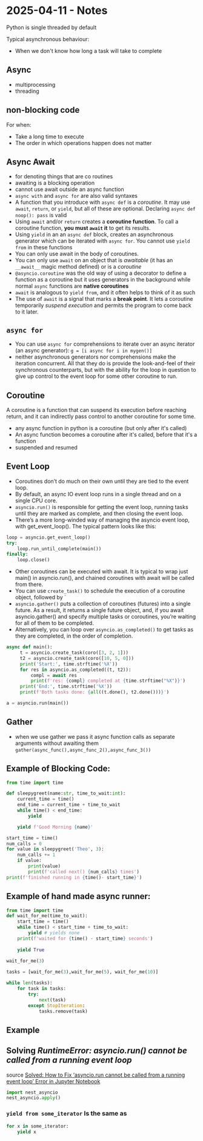 # 2025-04-11 - Notes
Python is single threaded by default

Typical asynchronous behaviour:
- When we don't know how long a task will take to complete

## Async

- multiprocessing
- threading

## non-blocking code
For when:
- Take a long time to execute
- The order in which operations happen does not matter


## Async Await
- for denoting things that are co routines
- awaiting is a blocking operation
- cannot use await outside an async function
- `async with` and `async for` are also valid syntaxes
- A function that you introduce with `async def` is a *coroutine*. It may use `await`, `return`, or `yield`, but all of these are optional. Declaring `async def noop(): pass` is valid
- Using `await` and/or `return` creates a **coroutine function**. To call a coroutine function, **you must `await` it** to get its results.
- Using `yield` in an an `async def` block, creates an asynchronous generator which can be iterated with `async for`. You cannot use `yield from` in these functions
- You can only use await in the body of coroutines.
- You can only use `await` on an object that is *awaitable*  (it has an `__await__` magic method defined) or is a *coroutine*
- `@asyncio.coroutine` was the old way of using a decorator to define a function as a coroutine but it uses generators in the background while normal `async` functions are **native coroutines**
-  `await` is analogous to `yield from`, and it often helps to think of it as such 
- The use of `await` is a signal that marks a **break point**. It lets a coroutine temporarily *suspend execution* and permits the program to come back to it later.

## `async for`
- You can use `async for` comprehensions to iterate over an async iterator (an async generator):
    `g = [i async for i in mygen()]`
- neither asynchronous generators nor comprehensions make the iteration concurrent. All that they do is provide the look-and-feel of their synchronous counterparts, but with the ability for the loop in question to give up control to the event loop for some other coroutine to run.



## Coroutine
A coroutine is a function that can suspend its execution before reaching return, and it can indirectly pass control to another coroutine for some time.

- any async function in python is a coroutine (but only after it's called)
- An async function becomes a coroutine after it's called, before that it's a function
- suspended and resumed

## Event Loop
-  Coroutines don’t do much on their own until they are tied to the event loop.
- By default, an async IO event loop runs in a single thread and on a single CPU core.
- `asyncio.run()`  is responsible for getting the event loop, running tasks until they are marked as complete, and then closing the event loop.
- There’s a more long-winded way of managing the asyncio event loop, with get_event_loop(). The typical pattern looks like this:
```python
loop = asyncio.get_event_loop()
try:
    loop.run_until_complete(main())
finally:
    loop.close()
```
- Other coroutines can be executed with await. It is typical to wrap just main() in asyncio.run(), and chained coroutines with await will be called from there.
- You can use `create_task()` to schedule the execution of a coroutine object, followed by `
-  `asyncio.gather()` puts a collection of coroutines (futures) into a single future.  As a result, it returns a single future object, and, if you await asyncio.gather() and specify multiple tasks or coroutines, you’re waiting for all of them to be completed.
- Alternatively, you can loop over `asyncio.as_completed()` to get tasks as they are completed, in the order of completion. 
```python
async def main():
     t = asyncio.create_task(coro([3, 2, 1]))
     t2 = asyncio.create_task(coro([10, 5, 0]))
     print('Start:', time.strftime('%X'))
     for res in asyncio.as_completed((t, t2)):
         compl = await res
         print(f'res: {compl} completed at {time.strftime("%X")}')
     print('End:', time.strftime('%X'))
     print(f'Both tasks done: {all((t.done(), t2.done()))}')

a = asyncio.run(main())

```


## Gather
- when we use gather we pass it async function calls as separate arguments without awaiting them
`gather(async_func(),async_func_2(),async_func_3())`

## Example of Blocking Code:
```python
from time import time

def sleepygreet(name:str, time_to_wait:int):
    current_time = time()
    end_time = current_time + time_to_wait
    while time() < end_time:
        yield

    yield f'Good Morning {name}'

start_time = time()
num_calls = 0
for value in sleepygreet('Theo', 3):
    num_calls += 1
    if value:
        print(value)
        print(f'called next() {num_calls} times')
print(f'finished running in {time()- start_time}')
```

## Example of hand made async runner:
```python
from time import time
def wait_for_me(time_to_wait):
    start_time = time()
    while time() < start_time + time_to_wait:
        yield # yields none
    print(f'waited for {time() - start_time} seconds')
    
    yield True
    
wait_for_me(3)

tasks = [wait_for_me(3),wait_for_me(5), wait_for_me(10)]

while len(tasks):
    for task in tasks:
        try:
            next(task)
        except StopIteration:
            tasks.remove(task)
```

## Example

## Solving *RuntimeError: asyncio.run() cannot be called from a running event loop*
source [Solved: How to Fix ‘asyncio.run cannot be called from a running event loop’ Error in Jupyter Notebook](https://sqlpey.com/python/solved-how-to-fix-asyncio-run-cannot-be-called-from-a-running-event-loop-error-in-jupyter-notebook/)
```python
import nest_asyncio
nest_asyncio.apply()
```


### `yield from some_iterator` Is the same as
```python
for x in some_iterator:
    yield x
```
